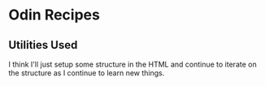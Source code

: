 # Odin Recipes
## Utilities Used
I think I'll just setup some structure in the HTML and continue to iterate on the structure as I continue to learn new things.